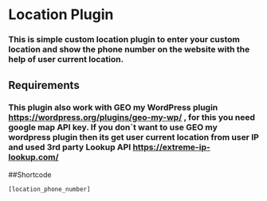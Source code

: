 # Location Plugin

### This is simple custom location plugin to enter your custom location and show the phone number on the website with the help of user current location.

## Requirements

### This plugin also work with GEO my WordPress plugin  https://wordpress.org/plugins/geo-my-wp/ , for this you need google map API key. If you don`t want to use GEO my wordpress plugin then its get user current location from user IP and used 3rd party Lookup API https://extreme-ip-lookup.com/

##Shortcode

 ``````````
 [location_phone_number]
 ``````````
